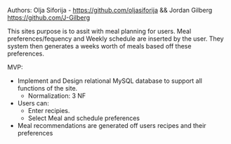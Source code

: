 Authors: Olja Siforija - https://github.com/oljasiforija && Jordan Gilberg https://github.com/J-Gilberg

This sites purpose is to assit with meal planning for users. Meal preferences/fequency and Weekly schedule are inserted by the user. They system then generates a weeks worth of meals based off these preferences.

MVP:
- Implement and Design relational MySQL database to support all functions of the site.
  - Normalization: 3 NF
- Users can:
  - Enter recipies.
  - Select Meal and schedule preferences
- Meal recommendations are generated off users recipes and their preferences

